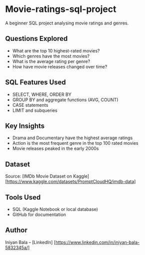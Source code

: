 # Movie-ratings-sql-project
A beginner SQL project analysing movie ratings and genres.

##  Questions Explored

- What are the top 10 highest-rated movies?
- Which genres have the most movies?
- What is the average rating per genre?
- How have movie releases changed over time?

##  SQL Features Used

- SELECT, WHERE, ORDER BY
- GROUP BY and aggregate functions (AVG, COUNT)
- CASE statements
- LIMIT and subqueries

##  Key Insights

- Drama and Documentary have the highest average ratings
- Action is the most frequent genre in the top 100 rated movies
- Movie releases peaked in the early 2000s

##  Dataset
Source: [IMDb Movie Dataset on Kaggle][https://www.kaggle.com/datasets/PromptCloudHQ/imdb-data]

##  Tools Used

- SQL (Kaggle Notebook or local database)
- GitHub for documentation

##  Author

Iniyan Bala – [LinkedIn] [https://www.linkedin.com/in/iniyan-bala-5832345a/]

